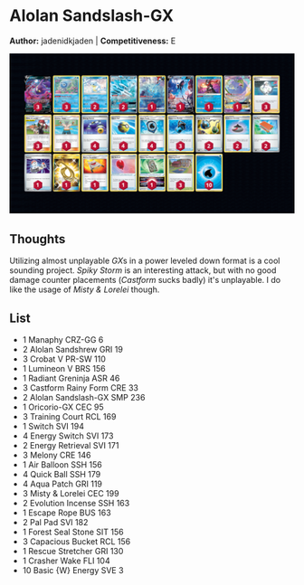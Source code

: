 # Alolan Sandslash-GX

**Author:** jadenidkjaden | **Competitiveness:** E

![decklist](../../!Images/Live%20Expanded/2SUM-PAR/Alolan%20Sandslash-GX.PNG)

## Thoughts
Utilizing almost unplayable *GX*s in a power leveled down format is a cool sounding project. *Spiky Storm* is an interesting attack, but with no good damage counter placements (*Castform* sucks badly) it's unplayable. I do like the usage of *Misty & Lorelei* though.

## List
* 1 Manaphy CRZ-GG 6
* 2 Alolan Sandshrew GRI 19
* 3 Crobat V PR-SW 110
* 1 Lumineon V BRS 156
* 1 Radiant Greninja ASR 46
* 3 Castform Rainy Form CRE 33
* 2 Alolan Sandslash-GX SMP 236
* 1 Oricorio-GX CEC 95
* 3 Training Court RCL 169
* 1 Switch SVI 194
* 4 Energy Switch SVI 173
* 2 Energy Retrieval SVI 171
* 3 Melony CRE 146
* 1 Air Balloon SSH 156
* 4 Quick Ball SSH 179
* 4 Aqua Patch GRI 119
* 3 Misty & Lorelei CEC 199
* 2 Evolution Incense SSH 163
* 1 Escape Rope BUS 163
* 2 Pal Pad SVI 182
* 1 Forest Seal Stone SIT 156
* 3 Capacious Bucket RCL 156
* 1 Rescue Stretcher GRI 130
* 1 Crasher Wake FLI 104
* 10 Basic {W} Energy SVE 3
